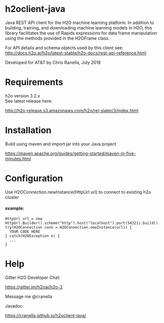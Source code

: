 # h2oclient-java
Java REST API client for the H2O machine learning platform.  In addition to building, training, and downloading machine learning models 
in H2O, this library facilitates the use of Rapids expressions for data frame manipulation using the methods provided in the H2OFrame 
class. 

For API details and schema objects used by this client see:
http://docs.h2o.ai/h2o/latest-stable/h2o-docs/rest-api-reference.html

Developed for AT&T by Chris Ranella, July 2018

# Requirements
h2o version 3.2.x <br>
See latest release here:

http://h2o-release.s3.amazonaws.com/h2o/rel-slater/3/index.html 

# Installation
Build using maven and import jar into your Java project

https://maven.apache.org/guides/getting-started/maven-in-five-minutes.html

# Configuration
Use H2OConnection.newInstance(HttpUrl url) to connect to existing h2o cluster

#### example:
```
HttpUrl url = new HttpUrl.Builder().scheme("http").host("localhost").port(54321).build();
try(H2OConnection conn = H2OConnection.newInstance(url)) {
  YOUR CODE HERE
} catch(H2OException e) {
  ...
}
```

# Help
Gitter H2O Developer Chat:

https://gitter.im/h2oai/h2o-3

Message me @cranella


Javadoc:

https://cranella.github.io/h2oclient-java/
